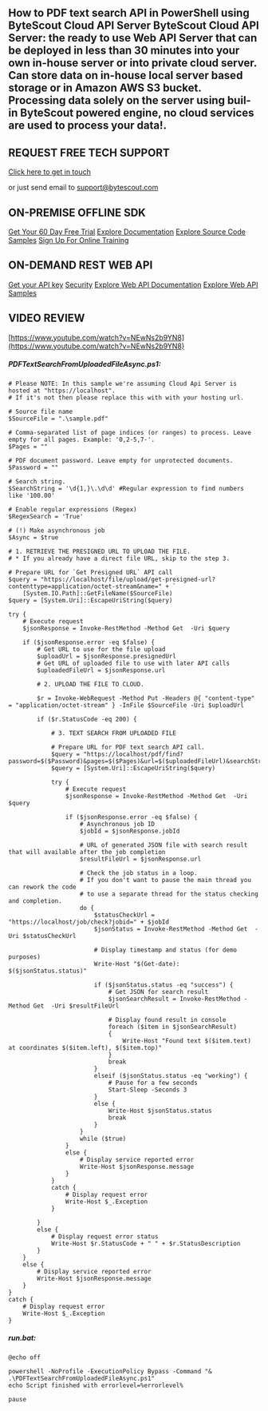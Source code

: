 ## How to PDF text search API in PowerShell using ByteScout Cloud API Server ByteScout Cloud API Server: the ready to use Web API Server that can be deployed in less than 30 minutes into your own in-house server or into private cloud server. Can store data on in-house local server based storage or in Amazon AWS S3 bucket. Processing data solely on the server using buil-in ByteScout powered engine, no cloud services are used to process your data!.

## REQUEST FREE TECH SUPPORT

[Click here to get in touch](https://bytescout.zendesk.com/hc/en-us/requests/new?subject=ByteScout%20Cloud%20API%20Server%20Question)

or just send email to [support@bytescout.com](mailto:support@bytescout.com?subject=ByteScout%20Cloud%20API%20Server%20Question) 

## ON-PREMISE OFFLINE SDK 

[Get Your 60 Day Free Trial](https://bytescout.com/download/web-installer?utm_source=github-readme)
[Explore Documentation](https://bytescout.com/documentation/index.html?utm_source=github-readme)
[Explore Source Code Samples](https://github.com/bytescout/ByteScout-SDK-SourceCode/)
[Sign Up For Online Training](https://academy.bytescout.com/)


## ON-DEMAND REST WEB API

[Get your API key](https://app.pdf.co/signup?utm_source=github-readme)
[Security](https://pdf.co/security)
[Explore Web API Documentation](https://apidocs.pdf.co?utm_source=github-readme)
[Explore Web API Samples](https://github.com/bytescout/ByteScout-SDK-SourceCode/tree/master/PDF.co%20Web%20API)

## VIDEO REVIEW

[https://www.youtube.com/watch?v=NEwNs2b9YN8](https://www.youtube.com/watch?v=NEwNs2b9YN8)




<!-- code block begin -->

##### **PDFTextSearchFromUploadedFileAsync.ps1:**
    
```
# Please NOTE: In this sample we're assuming Cloud Api Server is hosted at "https://localhost". 
# If it's not then please replace this with with your hosting url.

# Source file name
$SourceFile = ".\sample.pdf"

# Comma-separated list of page indices (or ranges) to process. Leave empty for all pages. Example: '0,2-5,7-'.
$Pages = ""

# PDF document password. Leave empty for unprotected documents.
$Password = ""

# Search string. 
$SearchString = '\d{1,}\.\d\d' #Regular expression to find numbers like '100.00'

# Enable regular expressions (Regex) 
$RegexSearch = 'True'

# (!) Make asynchronous job
$Async = $true

# 1. RETRIEVE THE PRESIGNED URL TO UPLOAD THE FILE.
# * If you already have a direct file URL, skip to the step 3.

# Prepare URL for `Get Presigned URL` API call
$query = "https://localhost/file/upload/get-presigned-url?contenttype=application/octet-stream&name=" + `
    [System.IO.Path]::GetFileName($SourceFile)
$query = [System.Uri]::EscapeUriString($query)

try {
    # Execute request
    $jsonResponse = Invoke-RestMethod -Method Get  -Uri $query
    
    if ($jsonResponse.error -eq $false) {
        # Get URL to use for the file upload
        $uploadUrl = $jsonResponse.presignedUrl
        # Get URL of uploaded file to use with later API calls
        $uploadedFileUrl = $jsonResponse.url

        # 2. UPLOAD THE FILE TO CLOUD.

        $r = Invoke-WebRequest -Method Put -Headers @{ "content-type" = "application/octet-stream" } -InFile $SourceFile -Uri $uploadUrl
        
        if ($r.StatusCode -eq 200) {
            
            # 3. TEXT SEARCH FROM UPLOADED FILE

            # Prepare URL for PDF text search API call.
            $query = "https://localhost/pdf/find?password=$($Password)&pages=$($Pages)&url=$($uploadedFileUrl)&searchString=$($SearchString)&regexSearch=$($RegexSearch)&async=$($Async)"
            $query = [System.Uri]::EscapeUriString($query)

            try {
                # Execute request
                $jsonResponse = Invoke-RestMethod -Method Get  -Uri $query
            
                if ($jsonResponse.error -eq $false) {
                    # Asynchronous job ID
                    $jobId = $jsonResponse.jobId
            
                    # URL of generated JSON file with search result that will available after the job completion
                    $resultFileUrl = $jsonResponse.url
            
                    # Check the job status in a loop. 
                    # If you don't want to pause the main thread you can rework the code 
                    # to use a separate thread for the status checking and completion.
                    do {
                        $statusCheckUrl = "https://localhost/job/check?jobid=" + $jobId
                        $jsonStatus = Invoke-RestMethod -Method Get  -Uri $statusCheckUrl
            
                        # Display timestamp and status (for demo purposes)
                        Write-Host "$(Get-date): $($jsonStatus.status)"
            
                        if ($jsonStatus.status -eq "success") {
                            # Get JSON for search result
                            $jsonSearchResult = Invoke-RestMethod -Method Get  -Uri $resultFileUrl
                            
                            # Display found result in console
                            foreach ($item in $jsonSearchResult)
                            {
                                Write-Host "Found text $($item.text) at coordinates $($item.left), $($item.top)"
                            }
                            break
                        }
                        elseif ($jsonStatus.status -eq "working") {
                            # Pause for a few seconds
                            Start-Sleep -Seconds 3
                        }
                        else {
                            Write-Host $jsonStatus.status
                            break
                        }
                    }
                    while ($true)
                }
                else {
                    # Display service reported error
                    Write-Host $jsonResponse.message
                }
            }
            catch {
                # Display request error
                Write-Host $_.Exception
            }

        }
        else {
            # Display request error status
            Write-Host $r.StatusCode + " " + $r.StatusDescription
        }
    }
    else {
        # Display service reported error
        Write-Host $jsonResponse.message
    }
}
catch {
    # Display request error
    Write-Host $_.Exception
}
```

<!-- code block end -->    

<!-- code block begin -->

##### **run.bat:**
    
```
@echo off

powershell -NoProfile -ExecutionPolicy Bypass -Command "& .\PDFTextSearchFromUploadedFileAsync.ps1"
echo Script finished with errorlevel=%errorlevel%

pause
```

<!-- code block end -->